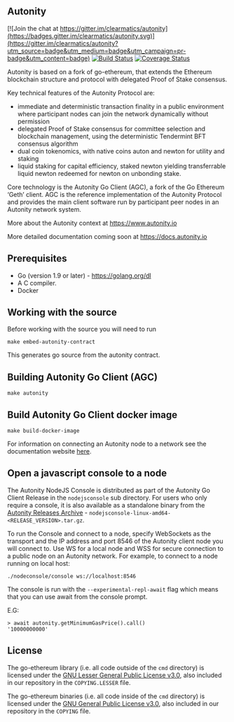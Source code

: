 ## Autonity

[![Join the chat at https://gitter.im/clearmatics/autonity](https://badges.gitter.im/clearmatics/autonity.svg)](https://gitter.im/clearmatics/autonity?utm_source=badge&utm_medium=badge&utm_campaign=pr-badge&utm_content=badge)
[![Build Status](https://travis-ci.org/clearmatics/autonity.svg?branch=master)](https://travis-ci.org/clearmatics/autonity)
[![Coverage Status](https://coveralls.io/repos/github/clearmatics/autonity/badge.svg?branch=tendermint)](https://coveralls.io/github/clearmatics/autonity?branch=tendermint)

Autonity is based on a fork of go-ethereum, that extends the Ethereum blockchain structure and protocol with delegated Proof of Stake consensus.

Key technical features of the Autonity Protocol are:

- immediate and deterministic transaction finality in a public environment where participant nodes can join the network dynamically without permission
- delegated Proof of Stake consensus for committee selection and blockchain management, using the deterministic Tendermint BFT consensus algorithm
- dual coin tokenomics, with native coins auton and newton for utility and staking
- liquid staking for capital efficiency, staked newton yielding transferrable liquid newton redeemed for newton on unbonding stake.

Core technology is the Autonity Go Client (AGC), a fork of the Go Ethereum ‘Geth’ client. AGC is the reference implementation of the Autonity Protocol and provides the main client software run by participant peer nodes in an Autonity network system.

More about the Autonity context at <https://www.autonity.io>

More detailed documentation coming soon at <https://docs.autonity.io>

## Prerequisites

* Go (version 1.9 or later) - https://golang.org/dl
* A C compiler.
* Docker

## Working with the source

Before working with the source you will need to run

```
make embed-autonity-contract
```

This generates go source from the autonity contract.

## Building Autonity Go Client (AGC)

```
make autonity
```

## Build Autonity Go Client docker image

```
make build-docker-image
```

For information on connecting an Autonity node to a network see the documentation website [here](https://musical-chainsaw-80f50d3e.pages.github.io/howto/run-aut/#connect-the-client-to-an-autonity-network).

## Open a javascript console to a node

The Autonity NodeJS Console is distributed as part of the Autonity Go Client Release in the `nodejsconsole` sub directory. For users who only require a console, it is also available as a standalone binary from the [Autonity Releases Archive](https://github.com/clearmatics/autonity/releases) - `nodejsconsole-linux-amd64-<RELEASE_VERSION>.tar.gz`.

To run the Console and connect to a node, specify WebSockets as the transport and the IP address and port 8546 of the Autonity client node you will connect to. Use WS for a local node and WSS for secure connection to a public node on an Autonity network. For example, to connect to a node running on local host:

```
./nodeconsole/console ws://localhost:8546
```

The console is run with the `--experimental-repl-await` flag which means that
you can use await from the console prompt.

E.G:
```
> await autonity.getMinimumGasPrice().call()
'10000000000'
```

## License

The go-ethereum library (i.e. all code outside of the `cmd` directory) is licensed under the
[GNU Lesser General Public License v3.0](https://www.gnu.org/licenses/lgpl-3.0.en.html),
also included in our repository in the `COPYING.LESSER` file.

The go-ethereum binaries (i.e. all code inside of the `cmd` directory) is licensed under the
[GNU General Public License v3.0](https://www.gnu.org/licenses/gpl-3.0.en.html), also
included in our repository in the `COPYING` file.
